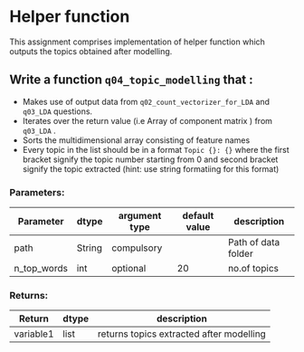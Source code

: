 # Helper function

This assignment comprises implementation of helper function
which outputs the topics obtained after modelling.


## Write a function `q04_topic_modelling` that :
- Makes use of output data from `q02_count_vectorizer_for_LDA` and `q03_LDA` questions.
- Iterates over the return value (i.e Array of component matrix )
from `q03_LDA` .
- Sorts the multidimensional array consisting of feature names
- Every topic in the list should be in a format `Topic {}: {}` where the first bracket signify the topic number starting from 0 and second bracket signify the topic extracted (hint: use string formatiing for this format)



### Parameters:

| Parameter | dtype | argument type | default value | description |
| --- | --- | --- | --- | --- | 
| path | String | compulsory |  | Path of data folder |
| n_top_words | int | optional | 20 | no.of topics  |




### Returns:

| Return | dtype | description |
| --- | --- | --- | 
| variable1 | list | returns topics extracted after modelling |
